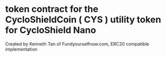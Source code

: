 # token contract for the CycloShieldCoin ( CYS )  utility token for CycloShield Nano

Created by Kenneth Tan of Fundyourselfnow.com, ERC20 compatible implementation
